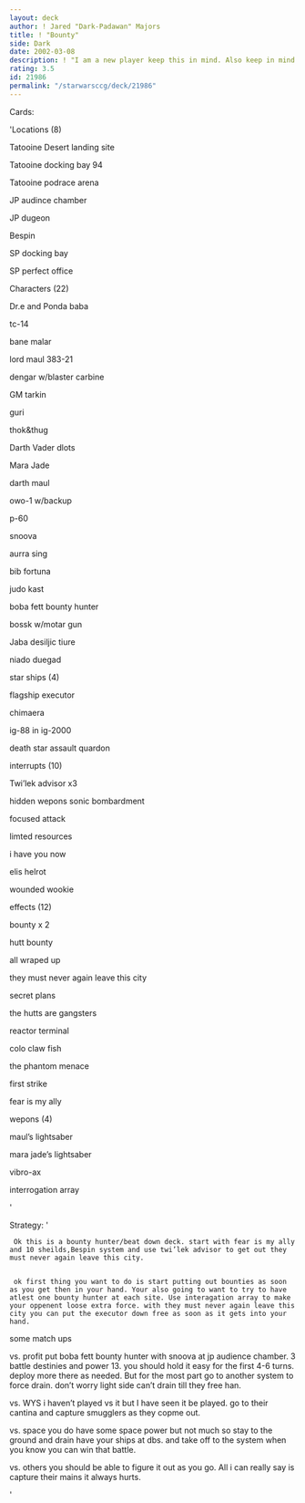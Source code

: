 ```yaml
---
layout: deck
author: ! Jared "Dark-Padawan" Majors
title: ! "Bounty"
side: Dark
date: 2002-03-08
description: ! "I am a new player keep this in mind. Also keep in mind this is my old deck that I won’t be playing with anymore. It’s a bounty hunter deck mostly."
rating: 3.5
id: 21986
permalink: "/starwarsccg/deck/21986"
---
```

Cards: 

'Locations (8)

Tatooine Desert landing site

Tatooine docking bay 94

Tatooine podrace arena

JP audince chamber

JP dugeon 

Bespin 

SP docking bay 

SP perfect office


Characters (22)

Dr.e and Ponda baba

tc-14

bane malar

lord maul 383-21

dengar w/blaster carbine

GM tarkin 

guri

thok&thug 

Darth Vader dlots

Mara Jade 

darth maul

owo-1 w/backup

p-60 

snoova

aurra sing

bib fortuna

judo kast

boba fett bounty hunter

bossk w/motar gun 

Jaba desiljic tiure

niado duegad


star ships (4)

flagship executor 

chimaera

ig-88 in ig-2000

death star assault quardon 


interrupts (10)

Twi’lek advisor x3

hidden wepons sonic bombardment

focused attack 

limted resources 

i have you now

elis helrot

wounded wookie


effects (12)

bounty x 2

hutt bounty 

all wraped up 

they must never again leave this city 

secret plans

the hutts are gangsters

reactor terminal 

colo claw fish 

the phantom menace

first strike 

fear is my ally


wepons (4) 

maul’s lightsaber

mara jade’s lightsaber

vibro-ax

interrogation array




'

Strategy: '

     Ok this is a bounty hunter/beat down deck. start with fear is my ally and 10 sheilds,Bespin system and use twi’lek advisor to get out they must never again leave this city.


     ok first thing you want to do is start putting out bounties as soon as you get then in your hand. Your also going to want to try to have atlest one bounty hunter at each site. Use interagation array to make your oppenent loose extra force. with they must never again leave this city you can put the executor down free as soon as it gets into your hand.


some match ups


vs. profit put boba fett bounty hunter with snoova at jp audience chamber. 3 battle destinies and power 13. you should hold it easy for the first 4-6 turns. deploy more there as needed. But for the most part go to another system to force drain. don’t worry light side can’t drain till they free han.


vs. WYS i haven’t played vs it but I have seen it be played. go to their cantina and capture smugglers as they copme out.


vs. space you do have some space power but not much so stay to the ground and drain have your ships at dbs. and take off to the system when you know you can win that battle.


vs. others you should be able to figure it out as you go. All i can really say is capture their mains it always hurts.

'
